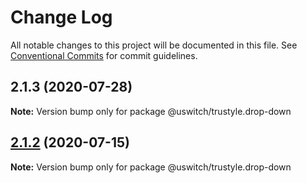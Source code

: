 # Change Log

All notable changes to this project will be documented in this file.
See [Conventional Commits](https://conventionalcommits.org) for commit guidelines.

## 2.1.3 (2020-07-28)

**Note:** Version bump only for package @uswitch/trustyle.drop-down





## [2.1.2](https://github.com/uswitch/trustyle/compare/@uswitch/trustyle.drop-down@2.1.1...@uswitch/trustyle.drop-down@2.1.2) (2020-07-15)

**Note:** Version bump only for package @uswitch/trustyle.drop-down
